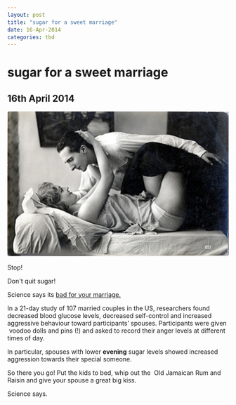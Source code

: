 ```yaml
---
layout: post
title: "sugar for a sweet marriage"
date: 16-Apr-2014
categories: tbd
---
```


# sugar for a sweet marriage

## 16th April 2014

<img class="photo-horiz" src="/images/2014/04/VINTAGE_Couple_19_quaddles_by_quaddles-1024x669.jpg" />

Stop!

Don't quit sugar!

Science says its <a href="http://news.sciencemag.org/brain-behavior/2014/04/unhappy-marriages-due-low-blood-sugar">bad for your marriage.</a>

In a 21-day study of 107 married couples in the US,   researchers found decreased blood glucose levels,   decreased self-control and increased aggressive behaviour toward participants’ spouses. Participants were given  voodoo dolls and pins (!) and asked to record their anger levels at different times of day.

In particular, spouses with lower **evening** sugar levels showed increased aggression towards their special someone.

So there you go! Put the kids to bed, whip out the  Old Jamaican Rum and Raisin and give your spouse a great big kiss.

Science says.

 
